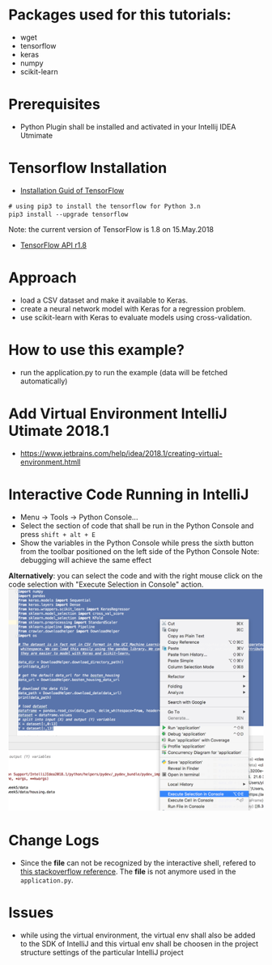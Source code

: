 # Packages used for this tutorials:
* wget
* tensorflow
* keras
* numpy
* scikit-learn
<!-- * h5py-->

# Prerequisites
* Python Plugin shall be installed and activated in your Intellij IDEA Utmimate

# Tensorflow Installation
* <a href="https://www.tensorflow.org/install/" target="_blank">Installation Guid of TensorFlow</a>

```console
# using pip3 to install the tensorflow for Python 3.n
pip3 install --upgrade tensorflow
```
Note: the current version of TensorFlow is 1.8 on 15.May.2018

* <a href="https://www.tensorflow.org/api_docs/" target="_blank">TensorFlow API r1.8</a>

# Approach
* load a CSV dataset and make it available to Keras.
* create a neural network model with Keras for a regression problem.
* use scikit-learn with Keras to evaluate models using cross-validation.
<!-- 
* perform data preparation in order to improve skill with Keras models.
* tune the network topology of models with Keras.
-->

# How to use this example?
<!-- * run the fetch_data.py to fetch data --> 
* run the application.py to run the example (data will be fetched automatically)

# Add Virtual Environment IntelliJ Utimate 2018.1
* https://www.jetbrains.com/help/idea/2018.1/creating-virtual-environment.htmll

# Interactive Code Running in IntelliJ
* Menu -> Tools -> Python Console...
* Select the section of code that shall be run in the Python Console and press `shift + alt + E`
* Show the variables in the Python Console while press the sixth button from the toolbar positioned on the left side of the Python Console
Note: debugging will achieve the same effect

**Alternatively**: you can select the code and with the right mouse click on the code selection with "Execute Selection in Console" action.
![Run Part of Code in Python Console](docs/executePartOfCodes.png)


# Change Logs 
* Since the __file__ can not be recognized by the interactive shell, refered to <a href="https://stackoverflow.com/questions/16771894/python-nameerror-global-name-file-is-not-defined" target="_blank">this stackoverflow reference</a>. The __file__ is not anymore used in the `application.py`.

# Issues
* while using the virtual environment, the virtual env shall also be added to the SDK of IntelliJ and this virtual env shall be choosen in the project structure settings of the particular IntelliJ project




